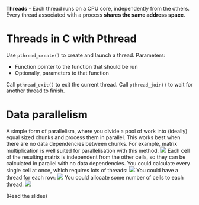 **Threads** - Each thread runs on a CPU core, independently from the others. Every thread associated with a process **shares the same address space**.

# Threads in C with Pthread
Use `pthread_create()` to create and launch a thread. Parameters:
- Function pointer to the function that should be run
- Optionally, parameters to that function

Call `pthread_exit()` to exit the current thread.
Call `pthread_join()` to wait for another thread to finish.


# Data parallelism
A simple form of parallelism, where you divide a pool of work into (ideally) equal sized chunks and process them in parallel. This works best when there are no data dependencies between chunks.
For example, matrix multiplication is well suited for parallelisation with this method.
![](Pasted%20image%2020240205103201.png)
Each cell of the resulting matrix is independent from the other cells, so they can be calculated in parallel with no data dependencies.
You could calculate every single cell at once, which requires lots of threads:
![](Pasted%20image%2020240205103256.png)
You could have a thread for each row:
![](Pasted%20image%2020240205103338.png)
You could allocate some number of cells to each thread:
![](Pasted%20image%2020240205103439.png)

(Read the slides)